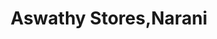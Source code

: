 ---
title: "Aswathy Stores,Narani"
url: /neyyattinkara/aswathy-stores-narani/
shop: Schreibwaren
---